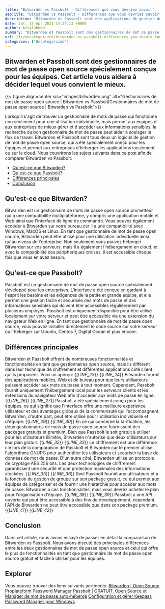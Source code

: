 ```yaml
---
title: "Bitwarden vs Passbolt - Différences que vous devriez savoir" 
seoTitle: "Bitwarden vs Passbolt - Différences que vous devriez savoir" 
description: "Bitwarden et Passbolt sont des applications de gestion de mot de passe open source conçues pour les équipes. Cet article vous aidera à décider lequel vous convient le mieux." 
date: Sat, 17 Apr 2021 14:24:13 +0000
author: bilalahmed
summary: "Bitwarden et Passbolt sont des gestionnaires de mot de passe open source spécialement conçus pour les équipes. Cet article vous aidera à décider lequel vous convient le mieux." 
url: /fr/uncategorized/bitwarden-vs-passbolt-differences-you-should-know/
categories: ['Uncategorized']
---
```


## Bitwarden et Passbolt sont des gestionnaires de mot de passe open source spécialement conçus pour les équipes. Cet article vous aidera à décider lequel vous convient le mieux.

{{< figure align=center src="images/bitwarden.png" alt="Gestionnaires de mot de passe open source | Bitwarden vs Passbolt|Gestionnaires de mot de passe open source | Bitwarden vs Passbolt">}}

Lorsqu'il s'agit de trouver un gestionnaire de mots de passe qui fonctionne non seulement pour une utilisation individuelle, mais permet aux équipes et aux entreprises de mieux gérer et d'accéder aux informations sensibles, la recherche du bon gestionnaire de mot de passe peut aider à soulager le flux de travail. Bitwarden et Passbolt sont tous deux un logiciel de gestion de mot de passe open source, qui a été spécialement conçu pour les équipes et permet aux entreprises d'héberger les applications localement ou sur le cloud. Nous couvrirons les sujets suivants dans ce post afin de comparer Bitwarden vs Passbolt:
  * [Qu'est-ce que Bitwarden?][1]
  * [Qu'est-ce que Passbolt?][2]
  * [Différences principales][3]
  * [Conclusion][4]

## **Qu'est-ce que Bitwarden?** 
Bitwarden est un gestionnaire de mots de passe open source prometteur qui a une compatibilité multiplateforme, y compris une application mobile et Web ainsi que l'interface de ligne de commande. Vous pouvez également accéder à Bitwarden sur votre bureau car il a une compatibilité avec Windows, MacOS et Linux. En tant que gestionnaire de mot de passe open source, Bitwarden peut être utilisé pour une utilisation individuelle ainsi qu'au niveau de l'entreprise. Non seulement vous pouvez héberger Bitwarden sur vos serveurs, mais il a également l'hébergement en cloud, et avec la compatibilité des périphériques croisés, il est accessible chaque fois que vous en avez besoin.

## **Qu'est-ce que Passbolt?** 
Passbolt est un gestionnaire de mot de passe open source spécialement développé pour les entreprises. L'interface a été conçue en gardant à l'esprit les besoins et les exigences de la petite et grande équipe, et elle permet une gestion facile et sécurisée des mots de passe et des informations sensibles qui doivent être accessibles régulièrement par plusieurs employés. Passbolt est uniquement disponible pour être utilisé localement sur votre serveur et peut être accessible via une extension du navigateur Web en ligne. En tant que gestionnaire de mot de passe open source, vous pouvez installer directement le code source sur votre serveur ou l'héberger sur Ubuntu, Centos 7, Digital Ocean et plus encore.

## **Différences principales** 
Bitwarden et Passbolt offrent de nombreuses fonctionnalités et fonctionnalités en tant que gestionnaires open source, mais ils diffèrent dans leur technique de chiffrement et différentes applications côté client qu'ils proposent. Voici un aperçu:
{{_LINE_23_}}
{{_LINE_24_}}
    Bitwarden fournit des applications mobiles, Web et de bureau pour que leurs utilisateurs puissent accéder aux mots de passe à tout moment. Cependant, Passbolt fournit uniquement l'hébergement local pour les serveurs clients et les extensions du navigateur Web afin d'accéder aux mots de passe en ligne.
{{_LINE_26_}}
{{_LINE_27_}}
    Passbolt a été spécialement conçu pour les équipes, ce qui signifie que l'interface offre une meilleure expérience utilisateur et des avantages globaux de la communauté qui l'accompagnent. Bitwarden, d'autre part, peut être utilisé pour l'utilisation individuelle et d'équipe.
{{_LINE_29_}}
{{_LINE_30_}}
    En ce qui concerne la tarification, les deux gestionnaires de mots de passe open source fournissent des packages gratuits et premium. Bien que Passbolt le soit gratuit à utiliser pour les utilisateurs illimités, Bitwarden n'autorise que deux utilisateurs sur leur plan gratuit.
{{_LINE_32_}}
{{_LINE_33_}}
    Le chiffrement est une différence clé lors de la comparaison de Passbolt et Bitwarden car le premier utilise l'algorithme GNUPG pour authentifier les utilisateurs et sécuriser la base de données de mot de passe. D'un autre côté, Bitwarden utilise un protocole de cryptage AES 256 bits. Les deux technologies de chiffrement garantissent une sécurité et une protection maximales des informations stockées.
{{_LINE_35_}}
{{_LINE_36_}}
    Seul Passbolt fournit aux utilisateurs et à la fonction de gestion de groupe sur son package gratuit, ce qui permet aux équipes de catégoriser et de fournir une hiérarchie pour accéder aux mots de passe. Bitwarden a ces fonctionnalités, mais vous devrez acheter le plan pour l'organisation d'équipe.
{{_LINE_38_}}
{{_LINE_39_}}
    Passbolt a une API ouverte qui peut être accessible à des fins de développement, cependant, l'API de Bitwarden ne peut être accessible que dans son package premium.
{{_LINE_41_}}
{{_LINE_42_}}

## **Conclusion** 
Dans cet article, nous avons essayé de passer en détail la comparaison de Bitwarden vs Passbolt. Nous avons discuté des principales différences entre les deux gestionnaires de mot de passe open source et celui qui offre le plus de fonctionnalités en tant que gestionnaire de mot de passe open source gratuit et facile à utiliser pour les équipes.

## Explorer
Vous pouvez trouver des liens suivants pertinents:
[Bitwarden | Open Source Proplateform Password Manager][5]
[Passbolt | GRATUIT, Open Source et Manager de mot de passe auto-hébergé][6]
[Configuration et gérer Keepass Password Manager pour Windows][7]



[1]: #bitwarden
[2]: #passbolt
[3]: #differences
[4]: #conclusion
[5]: https://products.containerize.com/password-management/bitwarden
[6]: https://products.containerize.com/password-management/passbolt
[7]: https://blog.containerize.com/password-management/setup-manage-keepass-password-manager-for-windows/
